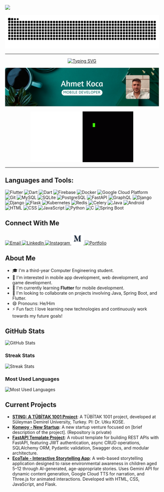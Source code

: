 ![](https://komarev.com/ghpvc/?username=CagatayAkkas&color=blue)

<picture>
  <source media="(prefers-color-scheme: dark)" srcset="https://raw.githubusercontent.com/AhmetKoca32/AhmetKoca32/output/github-contribution-grid-snake-dark.svg">
  <source media="(prefers-color-scheme: light)" srcset="https://raw.githubusercontent.com/AhmetKoca32/AhmetKoca32/output/github-contribution-grid-snake.svg">
  <img alt="github contribution grid snake animation" src="https://raw.githubusercontent.com/AhmetKoca32/AhmetKoca32/output/github-contribution-grid-snake.svg">
</picture>

---

<div align="center">
 <a href="https://github.com/CagatayAkkas">
  <img src="https://readme-typing-svg.demolab.com?font=Fira+Code&size=28&duration=3000&pause=500&center=true&vCenter=true&width=435&lines=%e2%9c%a8+Ahmet+Koca+%e2%9c%a8;%f0%9f%93%9a+Mobile+Developer+%f0%9f%92%bb;Welcome+To+My+Profile+%f0%9f%91%80" alt="Typing SVG" />
 </a>
</div>

![MasterHead](https://github.com/AhmetKoca32/AhmetKoca32/blob/main/Banner2.png)

<div align="center">
    <img src="https://github.com/AhmetKoca32/AhmetKoca32/blob/main/game-changer-game-changers.gif" 
         alt="Coding" 
         width="33%" 
         height="auto" 
         style="display: inline-block;">
    <img src="https://github.com/AhmetKoca32/AhmetKoca32/blob/main/code-coding.gif" 
         alt="Coding" 
         width="33%" 
         height="auto" 
         style="display: inline-block;">
</div>

---

## Languages and Tools:

<p align="left">
  <!-- Flutter -->
  <img src="https://img.icons8.com/color/48/000000/flutter.png" alt="Flutter" width="40" height="40"/>
  <!-- Dart -->
  <img src="https://img.icons8.com/color/48/000000/dart.png" alt="Dart" width="40" height="40"/>
  <!-- Figma -->
  <img src="https://cdn.jsdelivr.net/gh/devicons/devicon@latest/icons/figma/figma-original.svg" alt="Dart" width="40" height="40"/>
  <!-- Firebase -->
  <img src="https://img.icons8.com/color/48/000000/firebase.png" alt="Firebase" width="40" height="40"/>
  <!-- Docker -->
  <img src="https://img.icons8.com/color/48/000000/docker.png" alt="Docker" width="40" height="40"/>
  <!-- Google Cloud Platform -->
  <img src="https://img.icons8.com/color/48/000000/google-cloud.png" alt="Google Cloud Platform" width="40" height="40"/>
  <!-- Git -->
  <img src="https://img.icons8.com/color/48/000000/git.png" alt="Git" width="40" height="40"/>
  <!-- MySQL -->
  <img src="https://img.icons8.com/fluency/48/000000/mysql-logo.png" alt="MySQL" width="40" height="40"/>
  <!-- SQLite -->
  <img src="https://img.icons8.com/ios/50/000000/sqlite.png" alt="SQLite" width="40" height="40"/>
  <!-- PostgreSQL -->
  <img src="https://img.icons8.com/color/48/000000/postgreesql.png" alt="PostgreSQL" width="40" height="40"/>
  <!-- FastAPI -->
  <img src="https://cdn.jsdelivr.net/gh/devicons/devicon/icons/fastapi/fastapi-original.svg" alt="FastAPI" width="40" height="40"/>
  <!-- GraphQL -->
  <img src="https://cdn.jsdelivr.net/gh/devicons/devicon/icons/graphql/graphql-plain.svg" alt="GraphQL" width="40" height="40"/>
  <!-- Django -->
  <img src="https://cdn.jsdelivr.net/gh/devicons/devicon/icons/django/django-plain.svg" alt="Django" width="40" height="40"/>
  <!-- Django Rest Framework-->
  <img src="https://cdn.jsdelivr.net/gh/devicons/devicon@latest/icons/djangorest/djangorest-original.svg" alt="Django" width="40" height="40"/>
  <!-- Flask -->
  <img src="https://cdn.jsdelivr.net/gh/devicons/devicon@latest/icons/flask/flask-original-wordmark.svg" alt="Flask" width="40" height="40"/>
  <!-- Kubernetes -->
  <img src="https://img.icons8.com/color/48/000000/kubernetes.png" alt="Kubernetes" width="40" height="40"/>
  <!-- Redis -->
  <img src="https://cdn.jsdelivr.net/gh/devicons/devicon/icons/redis/redis-original-wordmark.svg" alt="Redis" width="40" height="40"/>
  <!-- Celery -->
  <img src="https://img.icons8.com/color/48/000000/celery.png" alt="Celery" width="40" height="40"/>
  <!-- Java -->
  <img src="https://img.icons8.com/color/48/000000/java-coffee-cup-logo.png" alt="Java" width="40" height="40"/>
  <!-- Android (Java) -->
  <img src="https://img.icons8.com/color/48/000000/android-os.png" alt="Android" width="40" height="40"/>
  <!-- HTML -->
  <img src="https://img.icons8.com/color/48/000000/html-5.png" alt="HTML" width="40" height="40"/>
  <!-- CSS -->
  <img src="https://img.icons8.com/color/48/000000/css3.png" alt="CSS" width="40" height="40"/>
  <!-- JavaScript -->
  <img src="https://img.icons8.com/color/48/000000/javascript.png" alt="JavaScript" width="40" height="40"/>
  <!-- Python -->
  <img src="https://img.icons8.com/color/48/000000/python.png" alt="Python" width="40" height="40"/>
  <!-- C -->
  <img src="https://img.icons8.com/color/48/000000/c-programming.png" alt="C" width="40" height="40"/>
  <!-- Unity -->
<!--   <img src="https://img.icons8.com/color/48/000000/unity.png" alt="Unity" width="40" height="40"/> -->
  <!-- Spring Boot -->
  <img src="https://img.icons8.com/color/48/000000/spring-logo.png" alt="Spring Boot" width="40" height="40"/>
</p>

## Connect With Me
<p align="left">
  <!-- Email -->
  <a href="mailto:kocaahmetkoca32@gmail.com"  target="_blank">
    <img src="https://img.icons8.com/fluency/48/000000/gmail-new.png" alt="Email" width="40" height="40"/>
  </a>
  <!-- LinkedIn -->
  <a href="https://www.linkedin.com/in/ahmet-koca-75a995258/" target="_blank">
    <img src="https://img.icons8.com/color/48/000000/linkedin.png" alt="LinkedIn" width="40" height="40"/>
  </a>
  <!-- Instagram -->
  <a href="https://www.instagram.com/ahmetkoca/" target="_blank">
    <img src="https://img.icons8.com/fluency/48/000000/instagram-new.png" alt="Instagram" width="40" height="40"/>
  <!-- Medium -->
<a href="https://medium.com/@ahmetkocaa" target="_blank">
  <img src="medium.png" alt="Medium" width="40" height="40"/>
</a>
<!-- Portfolio -->
<a href="https://ahmet-koca-portfolio.vercel.app/" target="_blank">
  <img src="https://img.icons8.com/color/48/000000/domain.png" alt="Portfolio" width="40" height="40"/>
</a>

</p>

## About Me

- 🎓 I'm a third-year Computer Engineering student.
- 👀 I'm interested in mobile app development, web development, and game development.
- 🌱 I'm currently learning **Flutter** for mobile development.
- 💞️ I'm looking to collaborate on projects involving Java, Spring Boot, and Flutter.
- 😄 Pronouns: He/Him
- ⚡ Fun fact: I love learning new technologies and continuously work towards my future goals!

## GitHub Stats

![GitHub Stats](https://github-readme-stats.vercel.app/api?username=AhmetKoca32&show_icons=true&theme=chartreuse-dark)

### Streak Stats

![Streak Stats](https://streak-stats.demolab.com/?user=AhmetKoca32&theme=chartreuse-dark)


### Most Used Languages 

![Most Used Languages](https://github-readme-stats.vercel.app/api/top-langs/?username=AhmetKoca32&langs_count=5&layout=compact&theme=chartreuse-dark&custom_title=Languages&hide=c%23)

## Current Projects  

- **[STING: A TÜBİTAK 1001 Project](https://github.com/tubitaksting)**: A TÜBİTAK 1001 project, developed at Süleyman Demirel University, Turkey. PI: Dr. Utku KOSE.
- **[Konwoy - New Startup](#)**: A new startup venture focused on [brief description of the project]. (Repository is private)
- **[FastAPI Template Project](https://github.com/AhmetKoca32/fastapi-template-project)**: A robust template for building REST APIs with FastAPI, featuring JWT authentication, async CRUD operations, SQLAlchemy ORM, Pydantic validation, Swagger docs, and modular architecture.
- **[EcoTale - Interactive Storytelling App](#)**: A web-based storytelling application designed to raise environmental awareness in children aged 5–12 through AI-generated, age-appropriate stories. Uses Gemini API for dynamic content generation, Google Cloud TTS for narration, and Three.js for animated interactions. Developed with HTML, CSS, JavaScript, and Flask.







